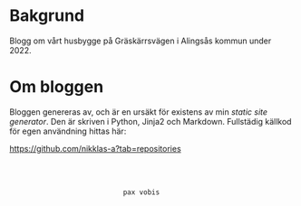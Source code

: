 
# Bakgrund

Blogg om vårt husbygge på Gräskärrsvägen i Alingsås kommun under 2022. 

# Om bloggen

Bloggen genereras av, och är en ursäkt för existens av min *static site generator*. Den är skriven i Python, Jinja2 och Markdown. Fullstädig källkod för egen användning hittas här: 

<a href="https://github.com/nikklas-a?tab=repositories" taget="_blank"> https://github.com/nikklas-a?tab=repositories </a>

<br><br>

								pax vobis
